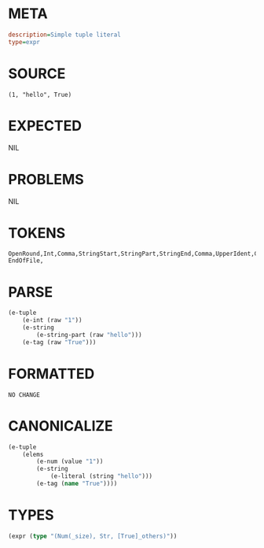# META
~~~ini
description=Simple tuple literal
type=expr
~~~
# SOURCE
~~~roc
(1, "hello", True)
~~~
# EXPECTED
NIL
# PROBLEMS
NIL
# TOKENS
~~~zig
OpenRound,Int,Comma,StringStart,StringPart,StringEnd,Comma,UpperIdent,CloseRound,
EndOfFile,
~~~
# PARSE
~~~clojure
(e-tuple
	(e-int (raw "1"))
	(e-string
		(e-string-part (raw "hello")))
	(e-tag (raw "True")))
~~~
# FORMATTED
~~~roc
NO CHANGE
~~~
# CANONICALIZE
~~~clojure
(e-tuple
	(elems
		(e-num (value "1"))
		(e-string
			(e-literal (string "hello")))
		(e-tag (name "True"))))
~~~
# TYPES
~~~clojure
(expr (type "(Num(_size), Str, [True]_others)"))
~~~
